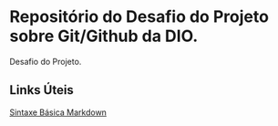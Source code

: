 # Repositório do Desafio do Projeto sobre Git/Github da DIO.
Desafio do Projeto.

## Links Úteis
[Sintaxe Básica Markdown](https://www.markdownguide.org/basic-syntax/)

